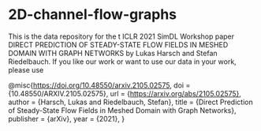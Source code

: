 # 2D-channel-flow-graphs

This is the data repository for the t ICLR 2021 SimDL Workshop paper DIRECT PREDICTION OF STEADY-STATE FLOW FIELDS IN MESHED DOMAIN WITH GRAPH NETWORKS by Lukas Harsch and Stefan Riedelbauch. If you like our work or want to use our data in  your work, please use


@misc{https://doi.org/10.48550/arxiv.2105.02575,
  doi = {10.48550/ARXIV.2105.02575},
  url = {https://arxiv.org/abs/2105.02575},
  author = {Harsch, Lukas and Riedelbauch, Stefan},
  title = {Direct Prediction of Steady-State Flow Fields in Meshed Domain with Graph Networks},
  publisher = {arXiv},
  year = {2021},
}
